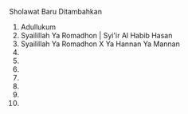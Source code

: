 Sholawat Baru Ditambahkan
1. Adullukum
2. Syailillah Ya Romadhon | Syi'ir Al Habib Hasan
3. Syailillah Ya Romadhon X Ya Hannan Ya Mannan
4. 
5. 
6. 
7. 
8. 
9. 
10. 

